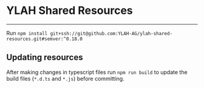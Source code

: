 # YLAH Shared Resources

---

Run `npm install git+ssh://git@github.com:YLAH-AG/ylah-shared-resources.git#semver:^0.18.0`

## Updating resources

After making changes in typescript files run `npm run build` to update the build files (`*.d.ts` and `*.js`) before committing.
